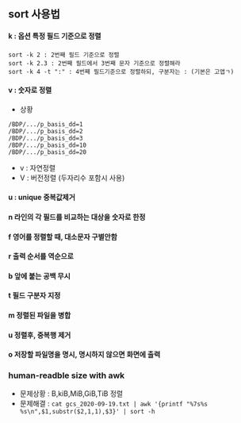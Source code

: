 ﻿## sort 사용법

#### k : 옵션 특정 필드 기준으로 정렬
```
sort -k 2 : 2번째 필드 기준으로 정렬
sort -k 2.3 : 2번째 필드에서 3번째 문자 기준으로 정렬해라
sort -k 4 -t ":" : 4번째 필드기준으로 정렬하되, 구분자는 : (기본은 고앱ㄱ)
```
#### v : 숫자로 정렬
- 상황
```
/BDP/.../p_basis_dd=1
/BDP/.../p_basis_dd=2
/BDP/.../p_basis_dd=3
/BDP/.../p_basis_dd=10
/BDP/.../p_basis_dd=20
```
- v : 자연정렬
- V : 버전정렬 (두자리수 포함시 사용)
#### u : unique 중복값제거

#### n 라인의 각 필드를 비교하는 대상을 숫자로 한정

#### f 영어를 정렬할 때, 대소문자 구별안함

#### r 출력 순서를 역순으로

#### b 앞에 붙는 공백 무시

#### t 필드 구분자 지정

#### m 정렬된 파일을 병합

#### u 정렬후, 중복행 제거

#### o 저장할 파일명을 명시, 명시하지 않으면 화면에 출력

### human-readble size with awk
- 문제상황 : B,kiB,MiB,GiB,TiB 정렬
- 문제해결 : `cat gcs_2020-09-19.txt | awk '{printf "%7s%s    %s\n",$1,substr($2,1,1),$3}' | sort -h`


  
  

